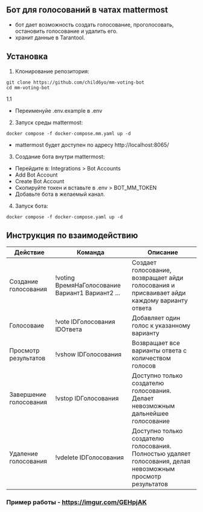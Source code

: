 ## Бот для голосований в чатах mattermost

- бот дает возможность создать голосование, проголосовать, остановить голосование и удалить его.
- хранит данные в Tarantool.

## Установка

1. Клонирование репозитория:
```
git clone https://github.com/child6yo/mm-voting-bot 
cd mm-voting-bot
```
1.1
- Переименуйе .env.example в .env
2. Запуск среды mattermost:
```
docker compose -f docker-compose.mm.yaml up -d
```
- mattermost будет доступен по адресу http://localhost:8065/
3. Создание бота внутри mattermost:
- Перейдите в: Integrations > Bot Accounts
- Add Bot Account
- Create Bot Account
- Скопируйте токен и вставьте в .env > BOT_MM_TOKEN
- Добавьте бота в желаемый канал.
4. Запуск бота:
```
docker compose -f docker-compose.yaml up -d
```

## Инструкция по взаимодействию

| Действие | Команда | Описание |
| --- | --- | --- |
| Создание голосования | !voting ВремяНаГолосование Вариант1 Вариант2 ... | Создает голосование, возвращает айди голосования и присваивает айди каждому варианту ответа |\
| Голосоваие | !vote IDГолосования IDОтвета | Добавляет один голос к указанному варианту |
| Просмотр результатов | !vshow IDГолосования | Возвращает все варианты ответа с количеством голосов |
| Завершение голосования | !vstop IDГолосования | Доступно только создателю голосования. Делает невозможным дальнейшее голосование |
| Удаление голосования | !vdelete IDГолосования | Доступно только создателю голосования. Полностью удаляет голосования, делая невозможным просмотр результатов |

### Пример работы - https://imgur.com/GEHpjAK
